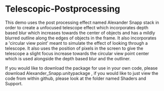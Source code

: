 # Telescopic-Postprocessing
This demo uses the post processing effect named Alexander Snapp stack in order to create a unfocused telescope effect which incorporates depth based blur which increases towards the center of objects and has a mildly blurred outline along the edges of objects in the frame. It also incorporates a 'circular view point' meant to simulate the effect of looking through a telescope. It also uses the position of pixels in the screen to give the telescope a slight focus increase towards the circular view point center which is used alongside the depth based blur and the outliner.

If you would like to download the package for use in your own code, please download Alexander_Snapp.unitypackage , if you would like to just view the code from within github, please look at the folder named Shaders and Support.
